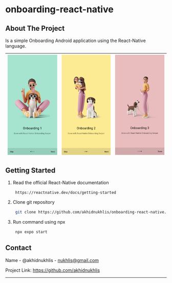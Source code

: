 # onboarding-react-native

## About The Project

Is a simple Onboarding Android application using the React-Native language.

| ![](./assets/onboarding1.png) | ![](./assets/onboarding2.png) | ![](./assets/onboarding3.png) |
| --------------------- | --------------------- | ------------------ |

## Getting Started

1. Read the official React-Native documentation

   ```
    https://reactnative.dev/docs/getting-started
   ```

2. Clone git repository

   ```sh
    git clone https://github.com/akhidnukhlis/onboarding-react-native.git
   ```

3. Run command using npx

   ```sh
    npx expo start
   ```

## Contact

Name - @akhidnukhlis - <nukhlis@gmail.com>

Project Link: <https://github.com/akhidnukhlis>

***
